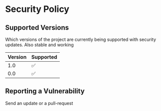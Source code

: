 # Security Policy

## Supported Versions

Which versions of the project are currently being supported with security updates.
Also stable and working

| Version | Supported          |
| ------- | ------------------ |
| 1.0   | :white_check_mark: |
| 0.0   | :white_check_mark: |

## Reporting a Vulnerability

Send an update or a pull-request
